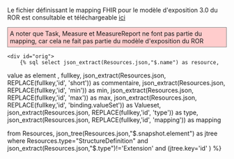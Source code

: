 Le fichier définissant le mapping FHIR pour le modèle d'exposition 3.0 du ROR est consultable et téléchargeable [ici](mappingFHIR_ROR_ME3_2024_01_10.xlsx)
<p style="background-color: #ffcccc; border:1px solid grey; padding: 5px; max-width: 790px;">
A noter que Task, Measure et MeasureReport ne font pas partie du mapping, car cela ne fait pas partie du modèle d'exposition du ROR
</p>

    <div id="orig">
        {% sql select json_extract(Resources.json,"$.name") as resource,
value as element ,
fullkey,
json_extract(Resources.json, REPLACE(fullkey,'id', 'short')) as commentaire,
json_extract(Resources.json, REPLACE(fullkey,'id', 'min')) as min,
json_extract(Resources.json, REPLACE(fullkey,'id', 'max')) as max,
json_extract(Resources.json, REPLACE(fullkey,'id', 'binding.valueSet')) as Valueset,
json_extract(Resources.json, REPLACE(fullkey,'id', 'type')) as type,
json_extract(Resources.json, REPLACE(fullkey,'id', 'mapping')) as mapping

from Resources, json_tree(Resources.json,"$.snapshot.element") as jtree
where Resources.type="StructureDefinition"
and json_extract(Resources.json,"$.type")!='Extension'
and (jtree.key='id' ) %}
    </div>

